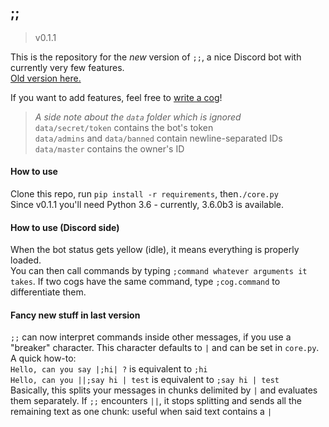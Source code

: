 ## ;;

> v0.1.1

This is the repository for the *new* version of `;;`,
a nice Discord bot with currently very few features.  
[Old version here.](http://github.com/Zeroji/semicold)

If you want to add features, feel free to [write a cog](https://github.com/Zeroji/semicolon/blob/master/docs/cogs.md)!

> *A side note about the `data` folder which is ignored*  
`data/secret/token` contains the bot's token  
`data/admins` and `data/banned` contain newline-separated IDs  
`data/master` contains the owner's ID  

#### How to use

Clone this repo, run `pip install -r requirements`, then`./core.py`  
Since v0.1.1 you'll need Python 3.6 - currently, 3.6.0b3 is available.

#### How to use (Discord side)

When the bot status gets yellow (idle), it means everything is properly loaded.  
You can then call commands by typing `;command whatever arguments it takes`.
If two cogs have the same command, type `;cog.command` to differentiate them.

#### Fancy new stuff in last version

`;;` can now interpret commands inside other messages, if you use a "breaker" character.
This character defaults to `|` and can be set in `core.py`.  
A quick how-to:  
`Hello, can you say |;hi| ?` is equivalent to `;hi`  
`Hello, can you ||;say hi | test` is equivalent to `;say hi | test`  
Basically, this splits your messages in chunks delimited by `|` and evaluates them separately.
If `;;` encounters `||`, it stops splitting and sends all the remaining text as one chunk: useful
when said text contains a `|` 